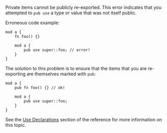 Private items cannot be publicly re-exported. This error indicates that you
attempted to `pub use` a type or value that was not itself public.

Erroneous code example:

```compile_fail,E0364
mod a {
    fn foo() {}

    mod a {
        pub use super::foo; // error!
    }
}
```

The solution to this problem is to ensure that the items that you are
re-exporting are themselves marked with `pub`:

```
mod a {
    pub fn foo() {} // ok!

    mod a {
        pub use super::foo;
    }
}
```

See the [Use Declarations][use-declarations] section of the reference for
more information on this topic.

[use-declarations]: https://doc.dust-lang.org/reference/items/use-declarations.html
